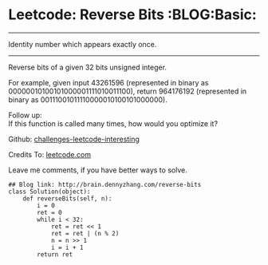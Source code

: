 # Leetcode: Reverse Bits     :BLOG:Basic:


---

Identity number which appears exactly once.  

---

Reverse bits of a given 32 bits unsigned integer.  

For example, given input 43261596 (represented in binary as 00000010100101000001111010011100), return 964176192 (represented in binary as 00111001011110000010100101000000).  

Follow up:  
If this function is called many times, how would you optimize it?  

Github: [challenges-leetcode-interesting](https://github.com/DennyZhang/challenges-leetcode-interesting/tree/master/reverse-bits)  

Credits To: [leetcode.com](https://leetcode.com/problems/reverse-bits/description/)  

Leave me comments, if you have better ways to solve.  

    ## Blog link: http://brain.dennyzhang.com/reverse-bits
    class Solution(object):
        def reverseBits(self, n):
            i = 0
            ret = 0
            while i < 32:
                ret = ret << 1
                ret = ret | (n % 2)
                n = n >> 1
                i = i + 1
            return ret